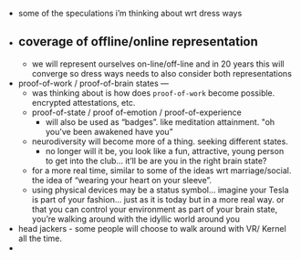 - some of the speculations i’m thinking about wrt dress ways 
- coverage of offline/online representation
    - 
    -  we will represent ourselves on-line/off-line and in 20 years this will converge so dress ways needs to also consider both representations
- proof-of-work / proof-of-brain states —
    - was thinking about is how does `proof-of-work` become possible. encrypted attestations, etc.
    - proof-of-state / proof of-emotion / proof-of-experience 
        -  will also be used as “badges”. like meditation attainment. "oh you’ve been awakened have you”
    - neurodiversity will become more of a thing. seeking different states. 
        - no longer will it be, you look like a fun, attractive, young person to get into the club… it’ll be are you in the right brain state?
    - for a more real time, similar to some of the ideas wrt marriage/social. the idea of “wearing your heart on your sleeve”.
    - using physical devices may be a status symbol… imagine your Tesla is part of your fashion… just as it is today but in a more real way. or that you can control your environment as part of your brain state, you’re walking around with the idyllic world around you
- head jackers - some people will choose to walk around with VR/ Kernel all the time.
- 
